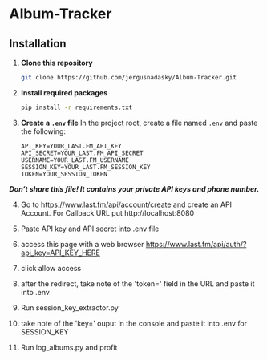 ﻿# Album-Tracker

## Installation

1. **Clone this repository**
   ```bash
   git clone https://github.com/jergusnadasky/Album-Tracker.git
   
2. **Install required packages**
   ```bash
   pip install -r requirements.txt
   
3. **Create a `.env` file**
   In the project root, create a file named `.env` and paste the following:

   ```env
   API_KEY=YOUR_LAST.FM_API_KEY
   API_SECRET=YOUR_LAST.FM_API_SECRET
   USERNAME=YOUR_LAST.FM_USERNAME
   SESSION_KEY=YOUR_LAST.FM_SESSION_KEY
   TOKEN=YOUR_SESSION_TOKEN
   ```

  ***Don’t share this file! It contains your private API keys and phone number.***

  4. Go to https://www.last.fm/api/account/create and create an API Account. For Callback URL put http://localhost:8080

  5. Paste API key and API secret into .env file

  6. access this page with a web browser https://www.last.fm/api/auth/?api_key=API_KEY_HERE

  7. click allow access

  8. after the redirect, take note of the 'token=' field in the URL and paste it into .env

  9. Run session_key_extractor.py

  10. take note of the 'key=' ouput in the console and paste it into .env for SESSION_KEY

  11. Run log_albums.py and profit

